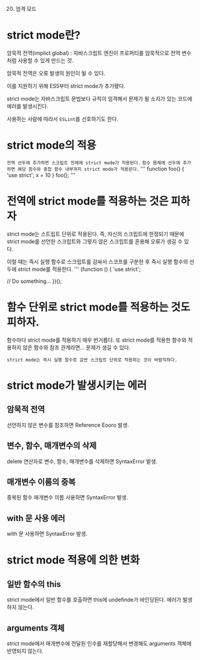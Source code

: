 20. 엄격 모드

# strict mode란?
암묵적 전역(implict global) : 자바스크립트 엔진이 프로퍼티를 암묵적으로 전역 변수처럼 사용할 수 있게 만드는 것.

암묵적 전역은 오류 발생의 원인이 될 수 있다. 

이를 지원하기 위해 ES5부터 strict mode가 추가됐다.

strict mode는 자바스크립트 문법보다 규칙이 엄격해서 문제가 될 소지가 있는 코드에 에러를 발생시킨다.

사용하는 사람에 따라서 `ESLint`를 선호하기도 한다.


# strict mode의 적용
`전역 선두에 추가하면 스크립트 전체에 strict mode가 적용된다.`
`함수 몸체에 선두에 추가하면 해당 함수와 중첩 함수 내부까지 strict mode가 적용된다.`
'''
function foo() {
  'use strict';
  x = 10
}
foo();
'''


# 전역에 strict mode를 적용하는 것은 피하자
strict mode는 스트립트 단위로 적용된다. 즉, 자신의 스크립트에 한정되기 때문에 strict mode를 선언한 스크립트와 그렇지 않은 스크립트를 혼용해 오류가 생길 수 있다.

이럴 때는 즉시 실행 함수로 스크립트를 감싸서 스코프를 구분한 후 즉시 실행 함수의 선두에 strict mode를 적용한다.
'''
(function () {
  'use strict';

  // Do something...
})();


# 함수 단위로 strict mode를 적용하는 것도 피하자.
함수마다 strict mode를 적용하기 매우 번거롭다. 또 strict mode를 적용한 함수와 적용하지 않은 함수와 참조 관계라면... 문제가 생길 수 있다.

`strict mode는 즉시 실행 함수로 감싼 스크립트 단위로 적용하는 것이 바람직하다.`


# strict mode가 발생시키는 에러

  ## 암묵적 전역
  선언하지 않은 변수를 참조하면 Reference Eooro 발생.

  ## 변수, 함수, 매개변수의 삭제
  delete 연산자로 변수, 함수, 매개변수를 삭제하면 SyntaxError 발생.

  ## 매개변수 이름의 중복
  중복된 함수 매개변수 이름 사용하면 SyntaxError 발생.

  ## with 문 사용 에러
  with 문 사용하면 SyntaxError 발생.


# strict mode 적용에 의한 변화

  ## 일반 함수의 this
  strict mode에서 일반 함수를 호출하면 this에 undefinde가 바인딩된다. 에러가 발생하지 않는다.

  ## arguments 객체
  strict mode에서 매개변수에 전달된 인수를 재할당해서 변경해도 arguments 객체에 반영되지 않는다.







